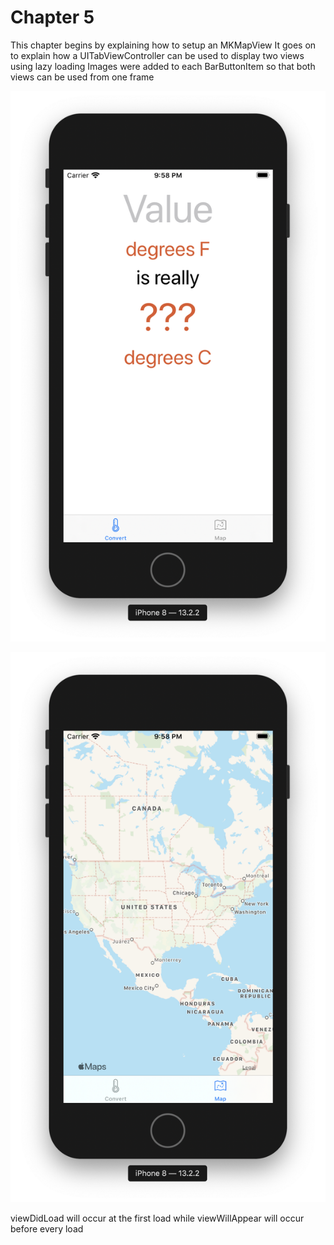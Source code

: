 #  Chapter 5

This chapter begins by explaining how to setup an MKMapView
It goes on to explain how a UITabViewController can be used to display two views using lazy loading
Images were added to each BarButtonItem so that both views can be used from one frame

![app1](images/app1.png)

![app2](images/app2.png)

viewDidLoad will occur at the first load while viewWillAppear will occur before every load
